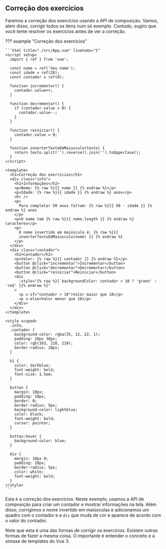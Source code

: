 ## Correção dos exercícios

Faremos a correção dos exercícios usando a API de composição. Vamos, além disso, corrigir todos os itens num só exemplo. Contudo, sugiro que você tente resolver os exercícios antes de ver a correção.

??? example "Correção dos exercícios"

    ```html title="./src/App.vue" linenums="1"
    <script setup>
      import { ref } from 'vue';

      const nome = ref('Seu nome');
      const idade = ref(20);
      const contador = ref(0);

      function incrementar() {
        contador.value++;
      }

      function decrementar() {
        if (contador.value > 0) {
          contador.value--;
        }
      }

      function reiniciar() {
        contador.value = 0;
      }

      function inverterTextoEmMaiusculo(texto) {
        return texto.split('').reverse().join('').toUpperCase();
      }
    </script>

    <template>
      <h1>Correção dos exercícios</h1>
      <div class="info">
        <h2>Informações</h2>
        <p>Nome: {% raw %}{{ nome }} {% endraw %}</p>
        <p>Idade: {% raw %}{{ idade }} {% endraw %} anos</p>
        <hr />
        <p>
          Para completar 50 anos faltam: {% raw %}{{ 50 - idade }} {% endraw %} anos
        </p>
        <p>O nome tem {% raw %}{{ nome.length }} {% endraw %} caracteres</p>
        <p>
          O nome invertido em maiúscula é: {% raw %}{{
          inverterTextoEmMaiusculo(nome) }} {% endraw %}
        </p>
      </div>
      <div class="contador">
        <h2>Contador</h2>
        <p>Valor: {% raw %}{{ contador }} {% endraw %}</p>
        <button @click="incrementar">Incrementar</button>
        <button @click="decrementar">Decrementar</button>
        <button @click="reiniciar">Reiniciar</button>
        <div
          :style="{% raw %}{ backgroundColor: contador > 10 ? 'green' : 'red' }{% endraw %}"
        >
          <p v-if="contador > 10">Valor maior que 10</p>
          <p v-else>Valor menor que 10</p>
        </div>
      </div>
    </template>

    <style scoped>
      .info,
      .contador {
        background-color: rgba(35, 12, 22, 1);
        padding: 20px 30px;
        color: rgb(183, 210, 219);
        border-radius: 10px;
      }

      h1 {
        color: darkblue;
        font-weight: bold;
        font-size: 1.5em;
      }

      button {
        margin: 10px;
        padding: 10px;
        border: 0;
        border-radius: 5px;
        background-color: lightblue;
        color: black;
        font-weight: bold;
        cursor: pointer;
      }

      button:hover {
        background-color: blue;
      }

      div {
        margin: 10px 0;
        padding: 10px;
        border-radius: 5px;
        color: white;
        font-weight: bold;
      }
    </style>
    ```

Esta é a correção dos exercícios. Neste exemplo, usamos a API de composição para criar um contador e mostrar informações na tela. Além disso, corrigimos o nome invertido em maiúsculas e adicionamos um quadro com o contador e a `div` que muda de cor e aparece de acordo com o valor do contador.

Note que esta é uma das formas de corrigir os exercícios. Existem outras formas de fazer a mesma coisa. O importante é entender o conceito e a sintaxe de templates do Vue 3.
